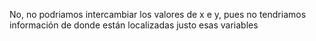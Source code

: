 No, no podriamos intercambiar los valores de x e y, pues no tendriamos información de donde están localizadas justo esas variables